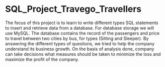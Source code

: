 # SQL_Project_Travego_Travellers
The focus of this project is to learn to write different types SQL statements to insert and retrieve data from a database. For database storage we will use MySQL.
The database contains the record of the passengers and price to travel between two cities by bus,
for types (Sitting and Sleeper). By answering the different types of questions, we tried to help the company understand its business growth.
On the basis of analysis done, company can take decisions what measures should be taken to minimize the loss and maximize the profit of the company.

